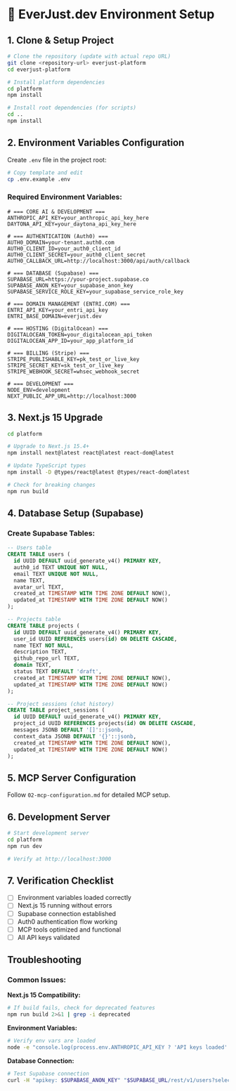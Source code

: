 # 🚀 EverJust.dev Environment Setup

## 1. **Clone & Setup Project**

```bash
# Clone the repository (update with actual repo URL)
git clone <repository-url> everjust-platform
cd everjust-platform

# Install platform dependencies
cd platform
npm install

# Install root dependencies (for scripts)
cd ..
npm install
```

## 2. **Environment Variables Configuration**

Create `.env` file in the project root:

```bash
# Copy template and edit
cp .env.example .env
```

### Required Environment Variables:

```env
# === CORE AI & DEVELOPMENT ===
ANTHROPIC_API_KEY=your_anthropic_api_key_here
DAYTONA_API_KEY=your_daytona_api_key_here

# === AUTHENTICATION (Auth0) ===
AUTH0_DOMAIN=your-tenant.auth0.com
AUTH0_CLIENT_ID=your_auth0_client_id
AUTH0_CLIENT_SECRET=your_auth0_client_secret
AUTH0_CALLBACK_URL=http://localhost:3000/api/auth/callback

# === DATABASE (Supabase) ===
SUPABASE_URL=https://your-project.supabase.co
SUPABASE_ANON_KEY=your_supabase_anon_key
SUPABASE_SERVICE_ROLE_KEY=your_supabase_service_role_key

# === DOMAIN MANAGEMENT (ENTRI.COM) ===
ENTRI_API_KEY=your_entri_api_key
ENTRI_BASE_DOMAIN=everjust.dev

# === HOSTING (DigitalOcean) ===
DIGITALOCEAN_TOKEN=your_digitalocean_api_token
DIGITALOCEAN_APP_ID=your_app_platform_id

# === BILLING (Stripe) ===
STRIPE_PUBLISHABLE_KEY=pk_test_or_live_key
STRIPE_SECRET_KEY=sk_test_or_live_key
STRIPE_WEBHOOK_SECRET=whsec_webhook_secret

# === DEVELOPMENT ===
NODE_ENV=development
NEXT_PUBLIC_APP_URL=http://localhost:3000
```

## 3. **Next.js 15 Upgrade** 

```bash
cd platform

# Upgrade to Next.js 15.4+
npm install next@latest react@latest react-dom@latest

# Update TypeScript types
npm install -D @types/react@latest @types/react-dom@latest

# Check for breaking changes
npm run build
```

## 4. **Database Setup (Supabase)**

### Create Supabase Tables:

```sql
-- Users table
CREATE TABLE users (
  id UUID DEFAULT uuid_generate_v4() PRIMARY KEY,
  auth0_id TEXT UNIQUE NOT NULL,
  email TEXT UNIQUE NOT NULL,
  name TEXT,
  avatar_url TEXT,
  created_at TIMESTAMP WITH TIME ZONE DEFAULT NOW(),
  updated_at TIMESTAMP WITH TIME ZONE DEFAULT NOW()
);

-- Projects table  
CREATE TABLE projects (
  id UUID DEFAULT uuid_generate_v4() PRIMARY KEY,
  user_id UUID REFERENCES users(id) ON DELETE CASCADE,
  name TEXT NOT NULL,
  description TEXT,
  github_repo_url TEXT,
  domain TEXT,
  status TEXT DEFAULT 'draft',
  created_at TIMESTAMP WITH TIME ZONE DEFAULT NOW(),
  updated_at TIMESTAMP WITH TIME ZONE DEFAULT NOW()
);

-- Project sessions (chat history)
CREATE TABLE project_sessions (
  id UUID DEFAULT uuid_generate_v4() PRIMARY KEY,
  project_id UUID REFERENCES projects(id) ON DELETE CASCADE,
  messages JSONB DEFAULT '[]'::jsonb,
  context_data JSONB DEFAULT '{}'::jsonb,
  created_at TIMESTAMP WITH TIME ZONE DEFAULT NOW(),
  updated_at TIMESTAMP WITH TIME ZONE DEFAULT NOW()
);
```

## 5. **MCP Server Configuration**

Follow `02-mcp-configuration.md` for detailed MCP setup.

## 6. **Development Server**

```bash
# Start development server
cd platform
npm run dev

# Verify at http://localhost:3000
```

## 7. **Verification Checklist**

- [ ] Environment variables loaded correctly
- [ ] Next.js 15 running without errors
- [ ] Supabase connection established
- [ ] Auth0 authentication flow working
- [ ] MCP tools optimized and functional
- [ ] All API keys validated

## Troubleshooting

### Common Issues:

**Next.js 15 Compatibility:**
```bash
# If build fails, check for deprecated features
npm run build 2>&1 | grep -i deprecated
```

**Environment Variables:**
```bash
# Verify env vars are loaded
node -e "console.log(process.env.ANTHROPIC_API_KEY ? 'API keys loaded' : 'Missing API keys')"
```

**Database Connection:**
```bash
# Test Supabase connection
curl -H "apikey: $SUPABASE_ANON_KEY" "$SUPABASE_URL/rest/v1/users?select=*&limit=1"
```